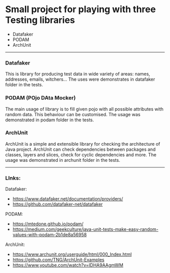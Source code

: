 # Small project for playing with three Testing libraries 

* Datafaker
* PODAM
* ArchUnit

---

### Datafaker
This is library for producing test data in wide variety of areas: names, addresses, emails, witchers...
The uses were demonstrates in datafaker folder in the tests.

### PODAM (POjo DAta Mocker)
The main usage of library is to fill given pojo with all possible attributes with random data. 
This behaviour can be customised. The usage was demonstrated in podam folder in the tests.

### ArchUnit
ArchUnit is a simple and extensible library for checking the architecture of Java project.
ArchUnit can check dependencies between packages and classes, layers and slices, check for cyclic dependencies and more. 
The usage was demonstrated in archunit folder in the tests.


---

### LInks:
Datafaker:
* https://www.datafaker.net/documentation/providers/
* https://github.com/datafaker-net/datafaker

PODAM:
* https://mtedone.github.io/podam/
* https://medium.com/geekculture/java-unit-tests-make-easy-random-values-with-podam-2b1de8a56958

ArchUnit:
* https://www.archunit.org/userguide/html/000_Index.html
* https://github.com/TNG/ArchUnit-Examples
* https://www.youtube.com/watch?v=IDHA9AAgmWM
